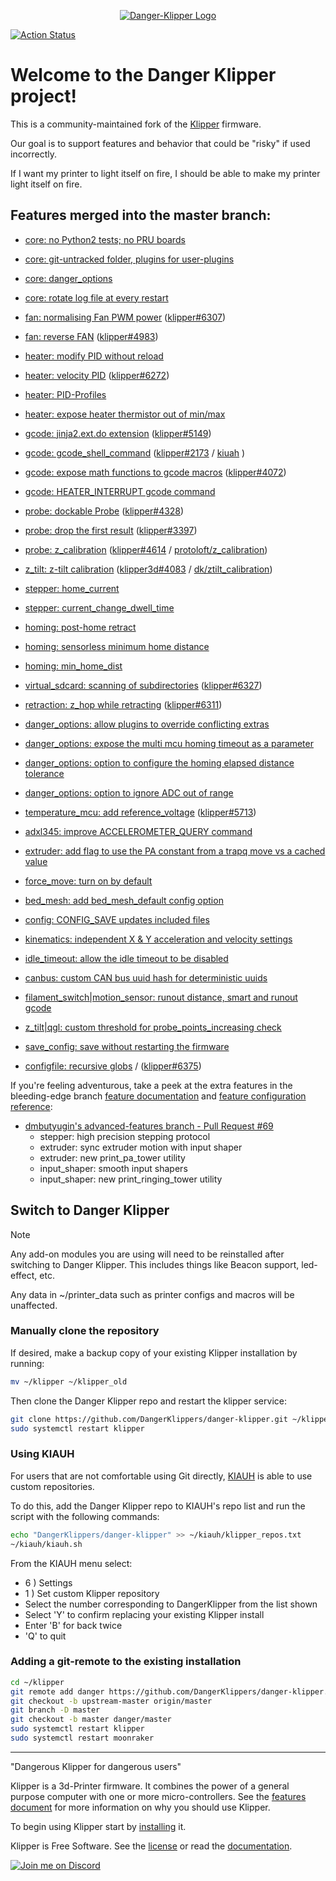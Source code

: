 <p align="center"><a href="https://DangerKlippers.github.io/danger-klipper/"><img align="center" src="docs/img/klipper-logo.png" alt="Danger-Klipper Logo"></a></p>

[![Action Status](https://github.com/DangerKlippers/danger-klipper/actions/workflows/ci-build_test.yaml/badge.svg?branch=master)](https://github.com/DangerKlippers/danger-klipper/actions/workflows/ci-build_test.yaml)

# Welcome to the Danger Klipper project!

This is a community-maintained fork of the [Klipper](https://github.com/Klipper3d/klipper) firmware.

Our goal is to support features and behavior that could be "risky" if used incorrectly.

If I want my printer to light itself on fire, I should be able to make my printer light itself on fire.

## Features merged into the master branch:

- [core: no Python2 tests; no PRU boards](https://github.com/DangerKlippers/danger-klipper/pull/39)

- [core: git-untracked folder, plugins for user-plugins](https://github.com/DangerKlippers/danger-klipper/pull/82)

- [core: danger_options](https://github.com/DangerKlippers/danger-klipper/pull/67)

- [core: rotate log file at every restart](https://github.com/DangerKlippers/danger-klipper/pull/181)

- [fan: normalising Fan PWM power](https://github.com/DangerKlippers/danger-klipper/pull/44) ([klipper#6307](https://github.com/Klipper3d/klipper/pull/6307))

- [fan: reverse FAN](https://github.com/DangerKlippers/danger-klipper/pull/51) ([klipper#4983](https://github.com/Klipper3d/klipper/pull/4983))

- [heater: modify PID without reload](https://github.com/DangerKlippers/danger-klipper/pull/35)

- [heater: velocity PID](https://github.com/DangerKlippers/danger-klipper/pull/47) ([klipper#6272](https://github.com/Klipper3d/klipper/pull/6272))

- [heater: PID-Profiles](https://github.com/DangerKlippers/danger-klipper/pull/162)

- [heater: expose heater thermistor out of min/max](https://github.com/DangerKlippers/danger-klipper/pull/182)

- [gcode: jinja2.ext.do extension](https://github.com/DangerKlippers/danger-klipper/pull/26) ([klipper#5149](https://github.com/Klipper3d/klipper/pull/5149))

- [gcode: gcode_shell_command](https://github.com/DangerKlippers/danger-klipper/pull/26) ([klipper#2173](https://github.com/Klipper3d/klipper/pull/2173) / [kiuah](https://github.com/dw-0/kiauh/blob/master/resources/gcode_shell_command.py) )

- [gcode: expose math functions to gcode macros](https://github.com/DangerKlippers/danger-klipper/pull/173) ([klipper#4072](https://github.com/Klipper3d/klipper/pull/4072))

- [gcode: HEATER_INTERRUPT gcode command](https://github.com/DangerKlippers/danger-klipper/pull/94)

- [probe: dockable Probe](https://github.com/DangerKlippers/danger-klipper/pull/43) ([klipper#4328](https://github.com/Klipper3d/klipper/pull/4328))

- [probe: drop the first result](https://github.com/DangerKlippers/danger-klipper/pull/2) ([klipper#3397](https://github.com/Klipper3d/klipper/issues/3397))

- [probe: z_calibration](https://github.com/DangerKlippers/danger-klipper/pull/31) ([klipper#4614](https://github.com/Klipper3d/klipper/pull/4614) / [protoloft/z_calibration](https://github.com/protoloft/klipper_z_calibration))

- [z_tilt: z-tilt calibration](https://github.com/DangerKlippers/danger-klipper/pull/105) ([klipper3d#4083](https://github.com/Klipper3d/klipper/pull/4083) / [dk/ztilt_calibration](https://github.com/DangerKlippers/danger-klipper/pull/54))

- [stepper: home_current](https://github.com/DangerKlippers/danger-klipper/pull/65)

- [stepper: current_change_dwell_time](https://github.com/DangerKlippers/danger-klipper/pull/90)

- [homing: post-home retract](https://github.com/DangerKlippers/danger-klipper/pull/65)

- [homing: sensorless minimum home distance](https://github.com/DangerKlippers/danger-klipper/pull/65)

- [homing: min_home_dist](https://github.com/DangerKlippers/danger-klipper/pull/90)

- [virtual_sdcard: scanning of subdirectories](https://github.com/DangerKlippers/danger-klipper/pull/68) ([klipper#6327](https://github.com/Klipper3d/klipper/pull/6327))

- [retraction: z_hop while retracting](https://github.com/DangerKlippers/danger-klipper/pull/83) ([klipper#6311](https://github.com/Klipper3d/klipper/pull/6311))

- [danger_options: allow plugins to override conflicting extras](https://github.com/DangerKlippers/danger-klipper/pull/82)

- [danger_options: expose the multi mcu homing timeout as a parameter](https://github.com/DangerKlippers/danger-klipper/pull/93)

- [danger_options: option to configure the homing elapsed distance tolerance](https://github.com/DangerKlippers/danger-klipper/pull/110)

- [danger_options: option to ignore ADC out of range](https://github.com/DangerKlippers/danger-klipper/pull/129)

- [temperature_mcu: add reference_voltage](https://github.com/DangerKlippers/danger-klipper/pull/99) ([klipper#5713](https://github.com/Klipper3d/klipper/pull/5713))

- [adxl345: improve ACCELEROMETER_QUERY command](https://github.com/DangerKlippers/danger-klipper/pull/124)

- [extruder: add flag to use the PA constant from a trapq move vs a cached value](https://github.com/DangerKlippers/danger-klipper/pull/132)

- [force_move: turn on by default](https://github.com/DangerKlippers/danger-klipper/pull/135)

- [bed_mesh: add bed_mesh_default config option](https://github.com/DangerKlippers/danger-klipper/pull/143)

- [config: CONFIG_SAVE updates included files](https://github.com/DangerKlippers/danger-klipper/pull/153)

- [kinematics: independent X & Y acceleration and velocity settings](https://github.com/DangerKlippers/danger-klipper/pull/4)

- [idle_timeout: allow the idle timeout to be disabled](https://github.com/DangerKlippers/danger-klipper/issues/165)

- [canbus: custom CAN bus uuid hash for deterministic uuids](https://github.com/DangerKlippers/danger-klipper/pull/156)

- [filament_switch|motion_sensor:  runout distance, smart and runout gcode](https://github.com/DangerKlippers/danger-klipper/pull/158)

- [z_tilt|qgl: custom threshold for probe_points_increasing check](https://github.com/DangerKlippers/danger-klipper/pull/189)

- [save_config: save without restarting the firmware](https://github.com/DangerKlippers/danger-klipper/pull/191)

- [configfile: recursive globs](https://github.com/DangerKlippers/danger-klipper/pull/200) / ([klipper#6375](https://github.com/Klipper3d/klipper/pull/6375))

If you're feeling adventurous, take a peek at the extra features in the bleeding-edge branch [feature documentation](docs/Bleeding_Edge.md)
and [feature configuration reference](docs/Config_Reference_Bleeding_Edge.md):

- [dmbutyugin's advanced-features branch - Pull Request #69](https://github.com/DangerKlippers/danger-klipper/pull/69)
  - stepper: high precision stepping protocol
  - extruder: sync extruder motion with input shaper
  - extruder: new print_pa_tower utility
  - input_shaper: smooth input shapers
  - input_shaper: new print_ringing_tower utility

## Switch to Danger Klipper

> [!NOTE]
> Any add-on modules you are using will need to be reinstalled after switching to Danger Klipper. This includes things like Beacon support, led-effect, etc.
>
> Any data in ~/printer_data such as printer configs and macros will be unaffected.

### Manually clone the repository

If desired, make a backup copy of your existing Klipper installation by running:

```bash
mv ~/klipper ~/klipper_old
```

Then clone the Danger Klipper repo and restart the klipper service:

```bash
git clone https://github.com/DangerKlippers/danger-klipper.git ~/klipper
sudo systemctl restart klipper
```

### Using KIAUH

For users that are not comfortable using Git directly, [KIAUH](https://github.com/dw-0/kiauh) is able to use custom repositories.

To do this, add the Danger Klipper repo to KIAUH's repo list and run the script with the following commands:

```bash
echo "DangerKlippers/danger-klipper" >> ~/kiauh/klipper_repos.txt
~/kiauh/kiauh.sh
```

From the KIAUH menu select:

- 6 ) Settings
- 1 ) Set custom Klipper repository
- Select the number corresponding to DangerKlipper from the list shown
- Select 'Y' to confirm replacing your existing Klipper install
- Enter 'B' for back twice
- 'Q' to quit

### Adding a git-remote to the existing installation

```bash
cd ~/klipper
git remote add danger https://github.com/DangerKlippers/danger-klipper.git
git checkout -b upstream-master origin/master
git branch -D master
git checkout -b master danger/master
sudo systemctl restart klipper
sudo systemctl restart moonraker
```

---

"Dangerous Klipper for dangerous users"

Klipper is a 3d-Printer firmware. It combines the power of a general
purpose computer with one or more micro-controllers. See the
[features document](https://DangerKlippers.github.io/danger-klipper/Features.html) for more
information on why you should use Klipper.

To begin using Klipper start by
[installing](https://DangerKlippers.github.io/danger-klipper/Installation.html) it.

Klipper is Free Software. See the [license](COPYING) or read the
[documentation](https://DangerKlippers.github.io/danger-klipper/Overview.html).

[![Join me on Discord](https://discord.com/api/guilds/1029426383614648421/widget.png?style=banner2)](https://discord.gg/armchairengineeringsux)
